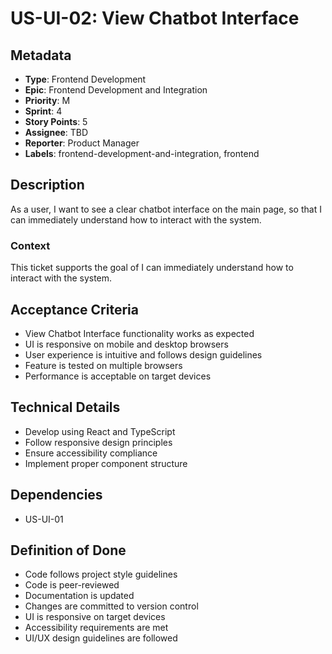 # US-UI-02: View Chatbot Interface

## Metadata
- **Type**: Frontend Development
- **Epic**: Frontend Development and Integration
- **Priority**: M
- **Sprint**: 4
- **Story Points**: 5
- **Assignee**: TBD
- **Reporter**: Product Manager
- **Labels**: frontend-development-and-integration, frontend

## Description
As a user, I want to see a clear chatbot interface on the main page, so that I can immediately understand how to interact with the system.

### Context
This ticket supports the goal of I can immediately understand how to interact with the system.

## Acceptance Criteria
- View Chatbot Interface functionality works as expected
- UI is responsive on mobile and desktop browsers
- User experience is intuitive and follows design guidelines
- Feature is tested on multiple browsers
- Performance is acceptable on target devices

## Technical Details
- Develop using React and TypeScript
- Follow responsive design principles
- Ensure accessibility compliance
- Implement proper component structure

## Dependencies
- US-UI-01

## Definition of Done
- Code follows project style guidelines
- Code is peer-reviewed
- Documentation is updated
- Changes are committed to version control
- UI is responsive on target devices
- Accessibility requirements are met
- UI/UX design guidelines are followed
